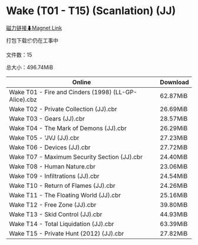 # Wake (T01 - T15) (Scanlation) (JJ)

[磁力链接⬇Magnet Link](magnet:?xt=urn:btih:83a5dc52f6f29f728e82bb802764f2b0ba3f360a&dn=Wake%20%28T01%20-%20T15%29%20%28Scanlation%29%20%28JJ%29)

打包下载📦仍在工事中

文件数：15

总大小：496.74MiB

Online | Download
--- | ---
Wake T01 - Fire and Cinders (1998) (LL-GP-Alice).cbz | 62.87MiB
Wake T02 - Private Collection (JJ).cbr | 26.69MiB
Wake T03 - Gears (JJ).cbr | 28.57MiB
Wake T04 - The Mark of Demons (JJ).cbr | 26.29MiB
Wake T05 - 'JVJ (JJ).cbr | 27.23MiB
Wake T06 - Devices (JJ).cbr | 27.72MiB
Wake T07 - Maximum Security Section (JJ).cbr | 24.40MiB
Wake T08 - Human Nature.cbr | 23.06MiB
Wake T09 - Infiltrations (JJ).cbr | 24.54MiB
Wake T10 - Return of Flames (JJ).cbr | 24.26MiB
Wake T11 - The Floating World (JJ).cbr | 25.16MiB
Wake T12 - Free Zone (JJ).cbr | 39.80MiB
Wake T13 - Skid Control (JJ).cbr | 44.93MiB
Wake T14 - Total Liquidation (JJ).cbr | 63.39MiB
Wake T15 - Private Hunt (2012) (JJ).cbr | 27.82MiB